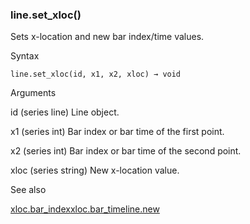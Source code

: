 ### line.set\_xloc()

Sets x-location and new bar index/time values.

Syntax

```
line.set_xloc(id, x1, x2, xloc) → void
```

Arguments

id (series line) Line object.

x1 (series int) Bar index or bar time of the first point.

x2 (series int) Bar index or bar time of the second point.

xloc (series string) New x-location value.

See also

[xloc.bar\_index](#const_xloc.bar_index)[xloc.bar\_time](#const_xloc.bar_time)[line.new](#fun_line.new)
